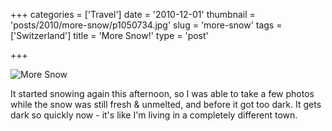 +++
categories = ['Travel']
date = '2010-12-01'
thumbnail = 'posts/2010/more-snow/p1050734.jpg'
slug = 'more-snow'
tags = ['Switzerland']
title = 'More Snow!'
type = 'post'

+++

![More Snow](p1050734.jpg)

It started snowing again this afternoon, so I was able to take a few photos while the snow was still fresh & unmelted, and before it got too dark. It gets dark so quickly now - it's like I'm living in a completely different town.